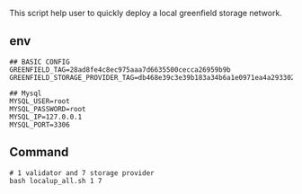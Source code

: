 This script help user to quickly deploy a local greenfield storage network.

## env
```
## BASIC CONFIG
GREENFIELD_TAG=28ad8fe4c8ec975aaa7d6635500cecca26959b9b
GREENFIELD_STORAGE_PROVIDER_TAG=db468e39c3e39b183a34b6a1e0971ea4a293302d

## Mysql
MYSQL_USER=root
MYSQL_PASSWORD=root
MYSQL_IP=127.0.0.1
MYSQL_PORT=3306
```

## Command
```shell
# 1 validator and 7 storage provider
bash localup_all.sh 1 7
```
